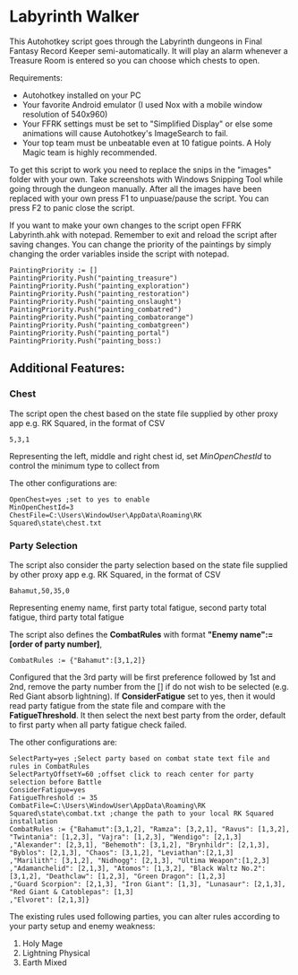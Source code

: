 # Labyrinth Walker

This Autohotkey script goes through the Labyrinth dungeons in Final Fantasy Record Keeper semi-automatically. It will play an alarm whenever a Treasure Room is entered so you can choose which chests to open.

Requirements:

- Autohotkey installed on your PC
- Your favorite Android emulator (I used Nox with a mobile window resolution of 540x960)
- Your FFRK settings must be set to "Simplified Display" or else some animations will cause Autohotkey's ImageSearch to fail.
- Your top team must be unbeatable even at 10 fatigue points. A Holy Magic team is highly recommended.

To get this script to work you need to replace the snips in the "images" folder with your own. Take screenshots with Windows Snipping Tool while going through the dungeon manually. After all the images have been replaced with your own press F1 to unpuase/pause the script. You can press F2 to panic close the script.

If you want to make your own changes to the script open FFRK Labyrinth.ahk with notepad. Remember to exit and reload the script after saving changes. You can change the priority of the paintings by simply changing the order variables inside the script with notepad.
```
PaintingPriority := []
PaintingPriority.Push("painting_treasure")
PaintingPriority.Push("painting_exploration")
PaintingPriority.Push("painting_restoration")
PaintingPriority.Push("painting_onslaught")
PaintingPriority.Push("painting_combatred")
PaintingPriority.Push("painting_combatorange")
PaintingPriority.Push("painting_combatgreen")
PaintingPriority.Push("painting_portal")
PaintingPriority.Push("painting_boss:)
```

## Additional Features:
### Chest
The script open the chest based on the state file supplied by other proxy app e.g. RK Squared, in the format of CSV
```
5,3,1
``` 
Representing the left, middle and right chest id, set *MinOpenChestId* to control the minimum type to collect from

The other configurations are:
```
OpenChest=yes ;set to yes to enable
MinOpenChestId=3
ChestFile=C:\Users\WindowUser\AppData\Roaming\RK Squared\state\chest.txt 
```
### Party Selection
The script also consider the party selection based on the state file supplied by other proxy app e.g. RK Squared, in the format of CSV
```
Bahamut,50,35,0
```
Representing enemy name, first party total fatigue, second party total fatigue, third party total fatigue

The script also defines the __CombatRules__ with format __"Enemy name":= \[order of party number\]__, 
```
CombatRules := {"Bahamut":[3,1,2]}
```
Configured that the 3rd party will be first preference followed by 1st and 2nd, remove the party number from the \[\] if do not wish to be selected (e.g. Red Giant absorb lightning). If __ConsiderFatigue__ set to yes, then it would read party fatigue from the state file and compare with the __FatigueThreshold__.
It then select the next best party from the order, default to first party when all party fatigue check failed.

The other configurations are:
```
SelectParty=yes ;Select party based on combat state text file and rules in CombatRules
SelectPartyOffsetY=60 ;offset click to reach center for party selection before Battle 
ConsiderFatigue=yes
FatigueThreshold := 35
CombatFile=C:\Users\WindowUser\AppData\Roaming\RK Squared\state\combat.txt ;change the path to your local RK Squared installation
CombatRules := {"Bahamut":[3,1,2], "Ramza": [3,2,1], "Ravus": [1,3,2], "Twintania": [1,2,3], "Vajra": [1,2,3], "Wendigo": [2,1,3]
,"Alexander": [2,3,1], "Behemoth": [3,1,2], "Brynhildr": [2,1,3], "Byblos": [2,1,3], "Chaos": [3,1,2], "Leviathan":[2,1,3]
,"Marilith": [3,1,2], "Nidhogg": [2,1,3], "Ultima Weapon":[1,2,3]
,"Adamanchelid": [2,1,3], "Atomos": [1,3,2], "Black Waltz No.2": [3,1,2], "Deathclaw": [1,2,3], "Green Dragon": [1,2,3]
,"Guard Scorpion": [2,1,3], "Iron Giant": [1,3], "Lunasaur": [2,1,3], "Red Giant & Catoblepas": [1,3]
,"Elvoret": [2,1,3]}
```
The existing rules used following parties, you can alter rules according to your party setup and enemy weakness:
1. Holy Mage
2. Lightning Physical
3. Earth Mixed
